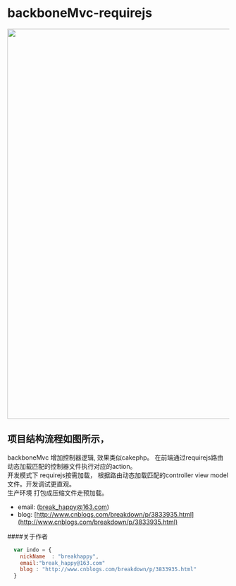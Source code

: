 backboneMvc-requirejs
=====================

<img style="width:884px" src="https://raw.githubusercontent.com/breakfriday/backboneMvc-requirejs/master/liucheng.PNG">

项目结构流程如图所示，
---

  backboneMvc  增加控制器逻辑, 效果类似cakephp。 在前端通过requirejs路由动态加载匹配的控制器文件执行对应的action。<br />
  开发模式下 requirejs按需加载， 根据路由动态加载匹配的controller  view  model文件。开发调试更直观。<br />
  生产环境 打包成压缩文件走预加载。



* email: (break_happy@163.com)
* blog:  [http://www.cnblogs.com/breakdown/p/3833935.html](http://www.cnblogs.com/breakdown/p/3833935.html)


####关于作者

```javascript
  var indo = {
    nickName  : "breakhappy",
    email:"break_happy@163.com"
    blog : "http://www.cnblogs.com/breakdown/p/3833935.html"
  }
```